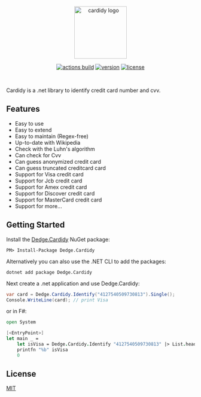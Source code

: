 <br />

<p align="center">
    <img src="https://raw.githubusercontent.com/d-edge/cardidy/main/cardidy.png" alt="cardidy logo" height="140">
</p>

<p align="center">
    <a href="https://github.com/d-edge/Cardidy/actions" title="actions"><img src="https://github.com/d-edge/cardidy/actions/workflows/build.yml/badge.svg?branch=main" alt="actions build" /></a>
    <a href="https://www.nuget.org/packages/Dedge.Cardidy/" title="nuget"><img src="https://img.shields.io/nuget/vpre/Dedge.Cardidy" alt="version" /></a>
    <!--<a href="https://www.nuget.org/stats/packages/Dedge.Cardidy?groupby=Version" title="stats"><img src="https://img.shields.io/nuget/dt/Dedge.Cardidy" alt="download" /></a>-->
    <a href="https://raw.githubusercontent.com/d-edge/cardidy/main/LICENSE" title="license"><img src="https://img.shields.io/github/license/d-edge/Cardidy" alt="license" /></a>
</p>

<br />

Cardidy is a .net library to identify credit card number and cvv.

## Features

* Easy to use
* Easy to extend
* Easy to maintain (Regex-free)
* Up-to-date with Wikipedia
* Check with the Luhn's algorithm
* Can check for Cvv
* Can guess anonymized credit card 
* Can guess truncated creditcard card
* Support for Visa credit card
* Support for Jcb credit card
* Support for Amex credit card
* Support for Discover credit card
* Support for MasterCard credit card
* Support for more...

## Getting Started

Install the [Dedge.Cardidy](https://www.nuget.org/packages/Dedge.Cardidy) NuGet package:

    PM> Install-Package Dedge.Cardidy

Alternatively you can also use the .NET CLI to add the packages:

    dotnet add package Dedge.Cardidy

Next create a .net application and use Dedge.Cardidy:

```csharp
var card = Dedge.Cardidy.Identify("4127540509730813").Single();
Console.WriteLine(card); // print Visa
```

or in F#:

```fsharp
open System

[<EntryPoint>]
let main _ =
    let isVisa = Dedge.Cardidy.Identify "4127540509730813" |> List.head = Dedge.CardType.Visa
    printfn "%b" isVisa
    0
```

## License

[MIT](https://raw.githubusercontent.com/d-edge/cardidy/main/LICENSE)
